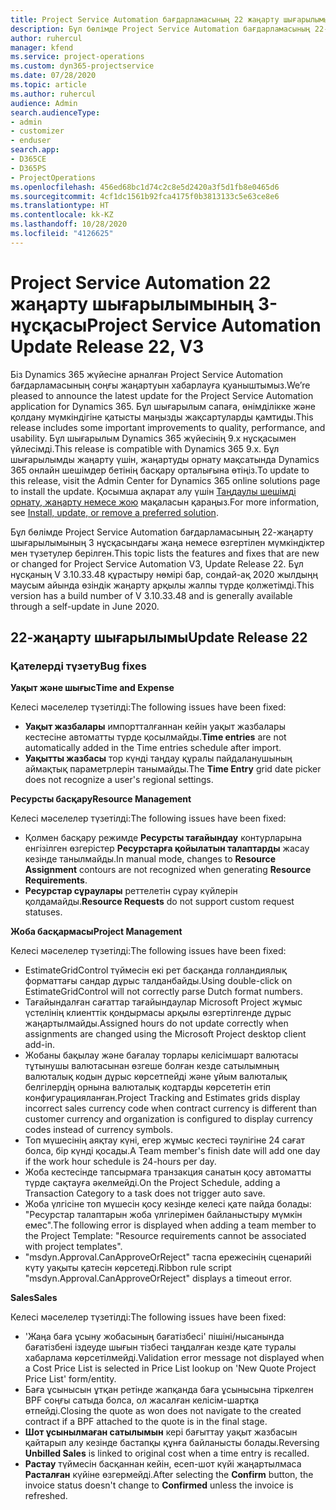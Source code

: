 ```yaml
---
title: Project Service Automation бағдарламасының 22 жаңарту шығарылымы 3-нұсқасындағы жаңалықтар немесе өзгерістер
description: Бұл бөлімде Project Service Automation бағдарламасының 22-жаңарту шығарылымының 3 нұсқасындағы қолжетімді мүмкіндіктер мен түзетулер берілген.
author: ruhercul
manager: kfend
ms.service: project-operations
ms.custom: dyn365-projectservice
ms.date: 07/28/2020
ms.topic: article
ms.author: ruhercul
audience: Admin
search.audienceType:
- admin
- customizer
- enduser
search.app:
- D365CE
- D365PS
- ProjectOperations
ms.openlocfilehash: 456ed68bc1d74c2c8e5d2420a3f5d1fb8e0465d6
ms.sourcegitcommit: 4cf1dc1561b92fca4175f0b3813133c5e63ce8e6
ms.translationtype: HT
ms.contentlocale: kk-KZ
ms.lasthandoff: 10/28/2020
ms.locfileid: "4126625"
---
```

# <a name="project-service-automation-update-release-22-v3"></a><span data-ttu-id="4f42b-103">Project Service Automation 22 жаңарту шығарылымының 3-нұсқасы</span><span class="sxs-lookup"><span data-stu-id="4f42b-103">Project Service Automation Update Release 22, V3</span></span>

<span data-ttu-id="4f42b-104">Біз Dynamics 365 жүйесіне арналған Project Service Automation бағдарламасының соңғы жаңартуын хабарлауға қуаныштымыз.</span><span class="sxs-lookup"><span data-stu-id="4f42b-104">We’re pleased to announce the latest update for the Project Service Automation application for Dynamics 365.</span></span> <span data-ttu-id="4f42b-105">Бұл шығарылым сапаға, өнімділікке және қолдану мүмкіндігіне қатысты маңызды жақсартуларды қамтиды.</span><span class="sxs-lookup"><span data-stu-id="4f42b-105">This release includes some important improvements to quality, performance, and usability.</span></span> <span data-ttu-id="4f42b-106">Бұл шығарылым Dynamics 365 жүйесінің 9.x нұсқасымен үйлесімді.</span><span class="sxs-lookup"><span data-stu-id="4f42b-106">This release is compatible with Dynamics 365 9.x.</span></span> <span data-ttu-id="4f42b-107">Бұл шығарылымды жаңарту үшін, жаңартуды орнату мақсатында Dynamics 365 онлайн шешімдер бетінің басқару орталығына өтіңіз.</span><span class="sxs-lookup"><span data-stu-id="4f42b-107">To update to this release, visit the Admin Center for Dynamics 365 online solutions page to install the update.</span></span> <span data-ttu-id="4f42b-108">Қосымша ақпарат алу үшін [Таңдаулы шешімді орнату, жаңарту немесе жою](https://docs.microsoft.com/power-platform/admin/install-remove-preferred-solution) мақаласын қараңыз.</span><span class="sxs-lookup"><span data-stu-id="4f42b-108">For more information, see [Install, update, or remove a preferred solution](https://docs.microsoft.com/power-platform/admin/install-remove-preferred-solution).</span></span>

<span data-ttu-id="4f42b-109">Бұл бөлімде Project Service Automation бағдарламасының 22-жаңарту шығарылымының 3 нұсқасындағы жаңа немесе өзгертілен мүмкіндіктер мен түзетулер берілген.</span><span class="sxs-lookup"><span data-stu-id="4f42b-109">This topic lists the features and fixes that are new or changed for Project Service Automation V3, Update Release 22.</span></span> <span data-ttu-id="4f42b-110">Бұл нұсқаның V 3.10.33.48 құрастыру нөмірі бар, сондай-ақ 2020 жылдыңң маусым айында өзіндік жаңарту арқылы жалпы түрде қолжетімді.</span><span class="sxs-lookup"><span data-stu-id="4f42b-110">This version has a build number of V 3.10.33.48 and is generally available through a self-update in June 2020.</span></span>

## <a name="update-release-22"></a><span data-ttu-id="4f42b-111">22-жаңарту шығарылымы</span><span class="sxs-lookup"><span data-stu-id="4f42b-111">Update Release 22</span></span>

### <a name="bug-fixes"></a><span data-ttu-id="4f42b-112">Қателерді түзету</span><span class="sxs-lookup"><span data-stu-id="4f42b-112">Bug fixes</span></span>



<span data-ttu-id="4f42b-113">**Уақыт және шығыс**</span><span class="sxs-lookup"><span data-stu-id="4f42b-113">**Time and Expense**</span></span>

<span data-ttu-id="4f42b-114">Келесі мәселелер түзетілді:</span><span class="sxs-lookup"><span data-stu-id="4f42b-114">The following issues have been fixed:</span></span>

- <span data-ttu-id="4f42b-115">**Уақыт жазбалары** импортталғаннан кейін уақыт жазбалары кестесіне автоматты түрде қосылмайды.</span><span class="sxs-lookup"><span data-stu-id="4f42b-115">**Time entries** are not automatically added in the Time entries schedule after import.</span></span>
- <span data-ttu-id="4f42b-116">**Уақытты жазбасы** тор күнді таңдау құралы пайдаланушының аймақтық параметрлерін танымайды.</span><span class="sxs-lookup"><span data-stu-id="4f42b-116">The **Time Entry** grid date picker does not recognize a user's regional settings.</span></span>

<span data-ttu-id="4f42b-117">**Ресурсты басқару**</span><span class="sxs-lookup"><span data-stu-id="4f42b-117">**Resource Management**</span></span>

<span data-ttu-id="4f42b-118">Келесі мәселелер түзетілді:</span><span class="sxs-lookup"><span data-stu-id="4f42b-118">The following issues have been fixed:</span></span>

- <span data-ttu-id="4f42b-119">Қолмен басқару режимде **Ресурсты тағайындау** контурларына енгізілген өзгерістер **Ресурстарға қойылатын талаптарды** жасау кезінде танылмайды.</span><span class="sxs-lookup"><span data-stu-id="4f42b-119">In manual mode, changes to **Resource Assignment** contours are not recognized when generating **Resource Requirements**.</span></span>
- <span data-ttu-id="4f42b-120">**Ресурстар сұраулары** реттелетін сұрау күйлерін қолдамайды.</span><span class="sxs-lookup"><span data-stu-id="4f42b-120">**Resource Requests** do not support custom request statuses.</span></span>

<span data-ttu-id="4f42b-121">**Жоба басқармасы**</span><span class="sxs-lookup"><span data-stu-id="4f42b-121">**Project Management**</span></span>

<span data-ttu-id="4f42b-122">Келесі мәселелер түзетілді:</span><span class="sxs-lookup"><span data-stu-id="4f42b-122">The following issues have been fixed:</span></span>

- <span data-ttu-id="4f42b-123">EstimateGridControl түймесін екі рет басқанда голландиялық форматтағы сандар дұрыс талданбайды.</span><span class="sxs-lookup"><span data-stu-id="4f42b-123">Using double-click on EstimateGridControl will not correctly parse Dutch format numbers.</span></span>
- <span data-ttu-id="4f42b-124">Тағайындалған сағаттар тағайындаулар Microsoft Project жұмыс үстелінің клиенттік қондырмасы арқылы өзгертілгенде дұрыс жаңартылмайды.</span><span class="sxs-lookup"><span data-stu-id="4f42b-124">Assigned hours do not update correctly when assignments are changed using the Microsoft Project desktop client add-in.</span></span>
- <span data-ttu-id="4f42b-125">Жобаны бақылау және бағалау торлары келісімшарт валютасы тұтынушы валютасынан өзгеше болған кезде сатылымның валюталық кодын дұрыс көрсетпейді және ұйым валюталық белгілердің орнына валюталық кодтарды көрсететін етіп конфигурацияланған.</span><span class="sxs-lookup"><span data-stu-id="4f42b-125">Project Tracking and Estimates grids display incorrect sales currency code when contract currency is different than customer currency and organization is configured to display currency codes instead of currency symbols.</span></span>
- <span data-ttu-id="4f42b-126">Топ мүшесінің аяқтау күні, егер жұмыс кестесі тәулігіне 24 сағат болса, бір күнді қосады.</span><span class="sxs-lookup"><span data-stu-id="4f42b-126">A Team member's finish date will add one day if the work hour schedule is 24-hours per day.</span></span>
- <span data-ttu-id="4f42b-127">Жоба кестесінде тапсырмаға транзакция санатын қосу автоматты түрде сақтауға әкелмейді.</span><span class="sxs-lookup"><span data-stu-id="4f42b-127">On the Project Schedule, adding a Transaction Category to a task does not trigger auto save.</span></span>
- <span data-ttu-id="4f42b-128">Жоба үлгісіне топ мүшесін қосу кезінде келесі қате пайда болады: "Ресурстар талаптарын жоба үлгілерімен байланыстыру мүмкін емес".</span><span class="sxs-lookup"><span data-stu-id="4f42b-128">The following error is displayed when adding a team member to the Project Template: "Resource requirements cannot be associated with project templates".</span></span> 
- <span data-ttu-id="4f42b-129">"msdyn.Approval.CanApproveOrReject" таспа ережесінің сценарийі күту уақыты қатесін көрсетеді.</span><span class="sxs-lookup"><span data-stu-id="4f42b-129">Ribbon rule script "msdyn.Approval.CanApproveOrReject" displays a timeout error.</span></span>

<span data-ttu-id="4f42b-130">**Sales**</span><span class="sxs-lookup"><span data-stu-id="4f42b-130">**Sales**</span></span>

<span data-ttu-id="4f42b-131">Келесі мәселелер түзетілді:</span><span class="sxs-lookup"><span data-stu-id="4f42b-131">The following issues have been fixed:</span></span>

- <span data-ttu-id="4f42b-132">'Жаңа баға ұсыну жобасының бағатізбесі' пішіні/нысанында бағатізбені іздеуде шығын тізбесі таңдалған кезде қате туралы хабарлама көрсетілмейді.</span><span class="sxs-lookup"><span data-stu-id="4f42b-132">Validation error message not displayed when a Cost Price List is selected in Price List lookup on 'New Quote Project Price List' form/entity.</span></span>
- <span data-ttu-id="4f42b-133">Баға ұсынысын ұтқан ретінде жапқанда баға ұсынысына тіркелген BPF соңғы сатыда болса, ол жасалған келісім-шартқа өтпейді.</span><span class="sxs-lookup"><span data-stu-id="4f42b-133">Closing the quote as won does not navigate to the created contract if a BPF attached to the quote is in the final stage.</span></span>
- <span data-ttu-id="4f42b-134">**Шот ұсынылмаған сатылымын** кері бағыттау уақыт жазбасын қайтарып алу кезінде бастапқы құнға байланысты болады.</span><span class="sxs-lookup"><span data-stu-id="4f42b-134">Reversing **Unbilled Sales** is linked to original cost when a time entry is recalled.</span></span>
- <span data-ttu-id="4f42b-135">**Растау** түймесін басқаннан кейін, есеп-шот күйі жаңартылмаса **Расталған** күйіне өзгермейді.</span><span class="sxs-lookup"><span data-stu-id="4f42b-135">After selecting the **Confirm** button, the invoice status doesn't change to **Confirmed** unless the invoice is refreshed.</span></span>
